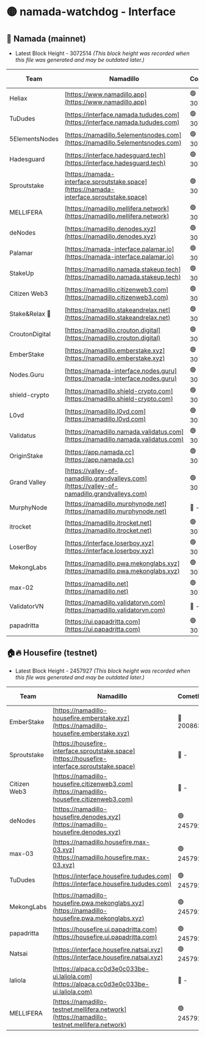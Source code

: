 # 🟡 namada-watchdog - Interface

## 🚀 Namada (mainnet)
- Latest Block Height - 3072514 *(This block height was recorded when this file was generated and may be outdated later.)*

| Team | Namadillo | CometBFT | Indexer | MASP Indexer |
|-|-|-|-|-|
| Heliax | [https://www.namadillo.app](https://www.namadillo.app) | 🟢 3072498 | 🟢 3072498 | 🟢 3072498 |
| TuDudes | [https://interface.namada.tududes.com](https://interface.namada.tududes.com) | 🟢 3072498 | 🟢 3072498 | 🟢 3072498 |
| 5ElementsNodes | [https://namadillo.5elementsnodes.com](https://namadillo.5elementsnodes.com) | 🟢 3072498 | 🟢 3072498 | 🟢 3072498 |
| Hadesguard | [https://interface.hadesguard.tech](https://interface.hadesguard.tech) | 🟢 3072499 | 🟢 3072499 | 🟢 3072499 |
| Sproutstake | [https://namada-interface.sproutstake.space](https://namada-interface.sproutstake.space) | 🟢 3072499 | 🟢 3072499 | 🔴 944510 |
| MELLIFERA | [https://namadillo.mellifera.network](https://namadillo.mellifera.network) | 🟢 3072500 | 🟢 3072500 | 🟢 3072500 |
| deNodes | [https://namadillo.denodes.xyz](https://namadillo.denodes.xyz) | 🟢 3072501 | 🟢 3072501 | 🟢 3072500 |
| Palamar | [https://namada-interface.palamar.io](https://namada-interface.palamar.io) | 🟢 3072501 | 🟢 3072501 | 🟢 3072501 |
| StakeUp | [https://namadillo.namada.stakeup.tech](https://namadillo.namada.stakeup.tech) | 🟢 3072502 | 🟢 3072502 | 🟢 3072502 |
| Citizen Web3 | [https://namadillo.citizenweb3.com](https://namadillo.citizenweb3.com) | 🟢 3072503 | 🟢 3072502 | 🟢 3072502 |
| Stake&Relax 🦥 | [https://namadillo.stakeandrelax.net](https://namadillo.stakeandrelax.net) | 🟢 3072503 | 🟢 3072503 | 🟢 3072503 |
| CroutonDigital | [https://namadillo.crouton.digital](https://namadillo.crouton.digital) | 🟢 3072504 | 🟢 3072504 | 🟢 3072504 |
| EmberStake | [https://namadillo.emberstake.xyz](https://namadillo.emberstake.xyz) | 🟢 3072504 | 🟢 3072504 | 🟢 3072504 |
| Nodes.Guru | [https://namada-interface.nodes.guru](https://namada-interface.nodes.guru) | 🟢 3072505 | 🟢 3072505 | 🟢 3072505 |
| shield-crypto | [https://namadillo.shield-crypto.com](https://namadillo.shield-crypto.com) | 🟢 3072505 | 🟢 3072505 | 🟢 3072505 |
| L0vd | [https://namadillo.l0vd.com](https://namadillo.l0vd.com) | 🟢 3072506 | 🟢 3072506 | 🟢 3072506 |
| Validatus | [https://namadillo.namada.validatus.com](https://namadillo.namada.validatus.com) | 🟢 3072507 | 🟢 3072507 | 🟢 3072507 |
| OriginStake | [https://app.namada.cc](https://app.namada.cc) | 🟢 3072507 | 🟢 3072507 | 🟢 3072507 |
| Grand Valley | [https://valley-of-namadillo.grandvalleys.com](https://valley-of-namadillo.grandvalleys.com) | 🟢 3072508 | 🟢 3072508 | 🟢 3072508 |
| MurphyNode | [https://namadillo.murphynode.net](https://namadillo.murphynode.net) | 🔴 - | 🔴 - | 🔴 - |
| itrocket | [https://namadillo.itrocket.net](https://namadillo.itrocket.net) | 🟢 3072510 | 🟢 3072510 | 🟢 3072510 |
| LoserBoy | [https://interface.loserboy.xyz](https://interface.loserboy.xyz) | 🟢 3072511 | 🟢 3072511 | 🟢 3072511 |
| MekongLabs | [https://namadillo.pwa.mekonglabs.xyz](https://namadillo.pwa.mekonglabs.xyz) | 🟢 3072511 | 🟢 3072511 | 🟢 3072511 |
| max-02 | [https://namadillo.net](https://namadillo.net) | 🟢 3072512 | 🟢 3072512 | 🟢 3072512 |
| ValidatorVN | [https://namadillo.validatorvn.com](https://namadillo.validatorvn.com) | 🔴 - | 🔴 - | 🔴 - |
| papadritta | [https://ui.papadritta.com](https://ui.papadritta.com) | 🟢 3072514 | 🟢 3072514 | 🟢 3072514 |

## 🏠🔥 Housefire (testnet)
- Latest Block Height - 2457927 *(This block height was recorded when this file was generated and may be outdated later.)*

| Team | Namadillo | CometBFT | Indexer | MASP Indexer |
|-|-|-|-|-|
| EmberStake | [https://namadillo-housefire.emberstake.xyz](https://namadillo-housefire.emberstake.xyz) | 🔴 2008636 | 🔴 - | 🔴 - |
| Sproutstake | [https://housefire-interface.sproutstake.space](https://housefire-interface.sproutstake.space) | 🔴 - | 🔴 - | 🔴 - |
| Citizen Web3 | [https://namadillo-housefire.citizenweb3.com](https://namadillo-housefire.citizenweb3.com) | 🔴 - | 🔴 - | 🔴 - |
| deNodes | [https://namadillo-housefire.denodes.xyz](https://namadillo-housefire.denodes.xyz) | 🟢 2457923 | 🟢 2457923 | 🟢 2457923 |
| max-03 | [https://namadillo.housefire.max-03.xyz](https://namadillo.housefire.max-03.xyz) | 🟢 2457924 | 🔴 2167206 | 🟢 2457923 |
| TuDudes | [https://interface.housefire.tududes.com](https://interface.housefire.tududes.com) | 🟢 2457924 | 🟢 2457924 | 🟢 2457924 |
| MekongLabs | [https://namadillo-housefire.pwa.mekonglabs.xyz](https://namadillo-housefire.pwa.mekonglabs.xyz) | 🟢 2457924 | 🟢 2457924 | 🟢 2457924 |
| papadritta | [https://housefire.ui.papadritta.com](https://housefire.ui.papadritta.com) | 🟢 2457925 | 🟢 2457925 | 🟢 2457925 |
| Natsai | [https://interface.housefire.natsai.xyz](https://interface.housefire.natsai.xyz) | 🟢 2457925 | 🟢 2457925 | 🟢 2457925 |
| laliola | [https://alpaca.cc0d3e0c033be-ui.laliola.com](https://alpaca.cc0d3e0c033be-ui.laliola.com) | 🔴 - | 🔴 - | 🔴 - |
| MELLIFERA | [https://namadillo-testnet.mellifera.network](https://namadillo-testnet.mellifera.network) | 🟢 2457927 | 🟢 2457927 | 🟢 2457927 |

